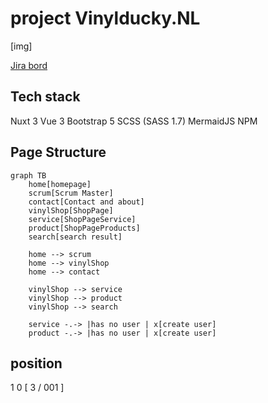 # project Vinylducky.NL
[img]

[Jira bord](https://vinylducky.atlassian.net/jira/software/projects/ECBGI/boards/3)


## Tech stack

Nuxt 3
Vue 3
Bootstrap 5
SCSS (SASS 1.7)
MermaidJS
NPM

## Page Structure

```mermaid
graph TB
    home[homepage]
    scrum[Scrum Master]
    contact[Contact and about]
    vinylShop[ShopPage]
    service[ShopPageService]
    product[ShopPageProducts]
    search[search result]

    home --> scrum
    home --> vinylShop
    home --> contact

    vinylShop --> service
    vinylShop --> product
    vinylShop --> search

    service -.-> |has no user | x[create user]
    product -.-> |has no user | x[create user]

```


## position
1 0 [  3 / 001 ]